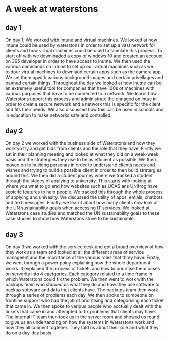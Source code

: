 # A week at waterstons
## day 1 

On day 1, We worked with intune and virtual machines. We looked at how intune could be used by waterstons in order to set up a vast network for clients and how virtual machines could be used to siumlate this process. To start off with we downloaded a copy of windows 10 and created an account on 365 developer in order to have access to inutne. We then used the various commands on intune to set up our virtual machines such as we toldour virtual machines to downlaod certain apps such as the camera app. We set them upwith various background images and certain privellages and banned certain things. Throughout the day we looked at how inutne can be an extremely useful tool for companies that have 100s of machines with various purposes that have to be connected to a network. We learnt how Waterstons upport this process and administrate the chnaged on intue in order to creat a secure network and a network this is specific for the client and fits their needs. We also discussed how this can be used in schools and in education to make networks safe and controlled.

## day 2

On day 2 we worked with the business side of Waterstons and how they work yo try and get bids from clients and the role that they have. Firstly we sat in their planning meeting and looked at what they did on a week-week basis and the stratergies they use to be as efficient as possible. We then moved on to builidng personas in order to understand clients needs and wishes and trying to build a possible client in order to then build stratergies around this. We then did a student journey where we tracked a student through the stages of applying to university. This starts with looking at where you wnat to go and how  websites such as UCAS ans UNIfrog have sepicifc features to help people. We tracked this through the whole process of applying and univesity. We discussed the utility of apps, emials, chatbots and text messages. Finally, we learnt about how many clients now look at the UN sustainability goals when accessing IT services. We looked at Waterstons case studies and matched the UN sustainability goals to these case studies to show how Waterstons strive to be sustainable.

## day 3

On day 3 we worked with the service desk and got a broad overview of how they work as a team and looked at all the different areas of service manageent and the importance of the various roles that threy have. Firstly, we went through a power poiny explaining how the whole department works. It explained the process of tickets and how to prioritise them bases on serverity into 4 caetgories. Each category related to a time frame in which Waterstons could fix the problem. We then went to work with the backups team who showed us what they do and how they use software to backup software and data that clients have. The backups team then work through a series of problems each day. We then spoke to somoeone on frontline support who had the job of prioritising and categorising each ticket that came in. We then spoke to various people who acctually dealt with the tickets that came in and attempted to fix problems that clients may have. The internal IT team then took us in the server room and showed us round to give us an undertanding on how the systems in Waterstons work and how they all connect togteher. They told us about their role and what they do on a day-day basis.